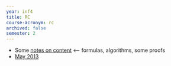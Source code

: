 ```yaml
---
year: inf4
title: RC
course-acronym: rc
archived: false
semester: 2
---
```


- Some [notes on content](https://docs.google.com/document/d/14tTVEBfymC3wgql1dlYfnL5W4q2AftrjhT38-gw40TU/edit) <-- formulas, algorithms, some proofs
- [May 2013](https://docs.google.com/document/d/1RQJtS0FqwxXt8XZOYTXAFqjvAecatqDfwsloWG4wQSQ/edit)
